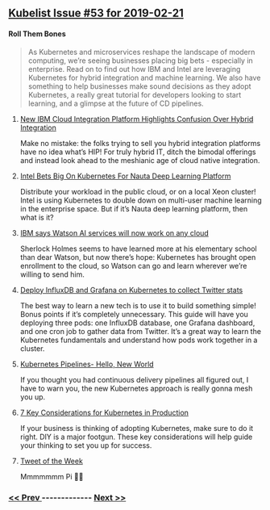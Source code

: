 ## [Kubelist Issue #53 for 2019-02-21](https://kubelist.com/issue/53)

#### Roll Them Bones

> As Kubernetes and microservices reshape the landscape of modern computing, we’re seeing businesses placing big bets - especially in enterprise. Read on to find out how IBM and Intel are leveraging Kubernetes for hybrid integration and machine learning. We also have something to help businesses make sound decisions as they adopt Kubernetes, a really great tutorial for developers looking to start learning, and a glimpse at the future of CD pipelines.

1. [New IBM Cloud Integration Platform Highlights Confusion Over Hybrid Integration](https://www.forbes.com/sites/jasonbloomberg/2019/02/16/new-ibm-cloud-integration-platform-highlights-confusion-over-hybrid-integration)

    Make no mistake: the folks trying to sell you hybrid integration platforms have no idea what’s HIP! For truly hybrid IT, ditch the bimodal offerings and instead look ahead to the meshianic age of cloud native integration.
1. [Intel Bets Big On Kubernetes For Nauta Deep Learning Platform](https://www.forbes.com/sites/janakirammsv/2019/01/30/intel-bets-big-on-kubernetes-for-nauta-deep-learning-platform)

    Distribute your workload in the public cloud, or on a local Xeon cluster! Intel is using Kubernetes to double down on multi-user machine learning in the enterprise space. But if it’s Nauta deep learning platform, then what is it?
1. [IBM says Watson AI services will now work on any cloud](https://www.reuters.com/article/us-ibm-tech/ibm-says-watson-ai-services-will-now-work-on-any-cloud-idUSKCN1Q1200)

    Sherlock Holmes seems to have learned more at his elementary school than dear Watson, but now there’s hope: Kubernetes has brought open enrollment to the cloud, so Watson can go and learn wherever we’re willing to send him.
1. [Deploy InfluxDB and Grafana on Kubernetes to collect Twitter stats](https://opensource.com/article/19/2/deploy-influxdb-grafana-kubernetes)

    The best way to learn a new tech is to use it to build something simple! Bonus points if it’s completely unnecessary. This guide will have you deploying three pods: one InfluxDB database, one Grafana dashboard, and one cron job to gather data from Twitter. It’s a great way to learn the Kubernetes fundamentals and understand how pods work together in a cluster.
1. [Kubernetes Pipelines- Hello, New World](https://www.deployhub.com/kubernetes-pipelines/)

    If you thought you had continuous delivery pipelines all figured out, I have to warn you, the new Kubernetes approach is really gonna mesh you up.
1. [7 Key Considerations for Kubernetes in Production](https://thenewstack.io/7-key-considerations-for-kubernetes-in-production/)

    If your business is thinking of adopting Kubernetes, make sure to do it right. DIY is a major footgun. These key considerations will help guide your thinking to set you up for success.
1. [Tweet of the Week](https://twitter.com/dbroeglin/status/1098333392691757056)

    Mmmmmmm Pi 👴🍩

### [ << Prev ](kubelist-52.md) ------------- [ Next >> ](kubelist-54.md)
